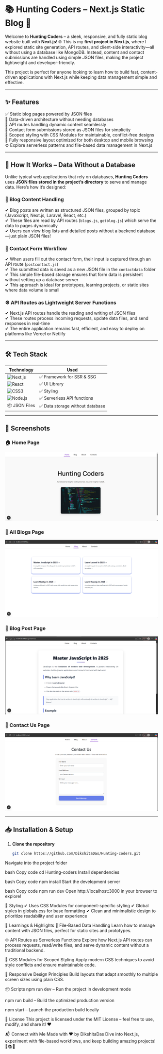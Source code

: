 # 📚 Hunting Coders – Next.js Static Blog 📖

Welcome to **Hunting Coders** – a sleek, responsive, and fully static blog website built with **Next.js**! 🌐 This is my **first project in Next.js**, where I explored static site generation, API routes, and client-side interactivity—all without using a database like MongoDB. Instead, content and contact submissions are handled using simple JSON files, making the project lightweight and developer-friendly.

This project is perfect for anyone looking to learn how to build fast, content-driven applications with Next.js while keeping data management simple and effective.

---

## ✨ Features

✅ Static blog pages powered by JSON files  
📂 Data-driven architecture without needing databases  
🧩 API routes handling dynamic content seamlessly  
💬 Contact form submissions stored as JSON files for simplicity  
🎨 Scoped styling with CSS Modules for maintainable, conflict-free designs  
📱 Fully responsive layout optimized for both desktop and mobile browsing  
⚙ Explore serverless patterns and file-based data management in Next.js

---

## 🚀 How It Works – Data Without a Database

Unlike typical web applications that rely on databases, **Hunting Coders** uses **JSON files stored in the project’s directory** to serve and manage data. Here’s how it’s designed:

### 📖 Blog Content Handling
✔ Blog posts are written as structured JSON files, grouped by topic (JavaScript, Next.js, Laravel, React, etc.)  
✔ These files are read by API routes (`blogs.js`, `getblog.js`) which serve the data to pages dynamically  
✔ Users can view blog lists and detailed posts without a backend database—just plain JSON files!

### 📩 Contact Form Workflow
✔ When users fill out the contact form, their input is captured through an API route (`postcontact.js`)  
✔ The submitted data is saved as a new JSON file in the `contactdata` folder  
✔ This simple file-based storage ensures that form data is persistent without setting up a database server  
✔ This approach is ideal for prototypes, learning projects, or static sites where data volume is small

### ⚙️ API Routes as Lightweight Server Functions
✔ Next.js API routes handle the reading and writing of JSON files  
✔ These routes process incoming requests, update data files, and send responses in real-time  
✔ The entire application remains fast, efficient, and easy to deploy on platforms like Vercel or Netlify


---

## 🛠 Tech Stack

| Technology                                                                                                   | Used                  |
| ------------------------------------------------------------------------------------------------------------ | -------------------- |
| ![Next.js](https://img.shields.io/badge/Next.js-000000?style=for-the-badge&logo=nextdotjs&logoColor=white)   | ✅ Framework for SSR & SSG |
| ![React](https://img.shields.io/badge/React-61DAFB?style=for-the-badge&logo=react&logoColor=black)           | ✅ UI Library          |
| ![CSS3](https://img.shields.io/badge/CSS3-1572B6?style=for-the-badge&logo=css3&logoColor=white)              | ✅ Styling            |
| ![Node.js](https://img.shields.io/badge/Node.js-339933?style=for-the-badge&logo=nodedotjs&logoColor=white)   | ✅ Serverless API functions |
| 📦 JSON Files                                                                                                | ✅ Data storage without database |

---
## 📸 Screenshots

### 🏠 Home Page
![Home Page](https://github.com/DikshitaDas/Hunting-coders/blob/main/screenshots/home-page.png)

### 📄 All Blogs Page
![All Blogs](https://github.com/DikshitaDas/Hunting-coders/blob/main/screenshots/all-blogs.png)

### 📖 Blog Post Page
![Blog Post](https://github.com/DikshitaDas/Hunting-coders/blob/main/screenshots/blog-post.png)

### 📩 Contact Us Page
![Contact Us](https://github.com/DikshitaDas/Hunting-coders/blob/main/screenshots/contact-us.png)

---

## 📥 Installation & Setup

1. **Clone the repository**
   ```bash
   git clone https://github.com/DikshitaDas/Hunting-coders.git
Navigate into the project folder

bash
Copy code
cd Hunting-coders
Install dependencies

bash
Copy code
npm install
Start the development server

bash
Copy code
npm run dev
Open http://localhost:3000 in your browser to explore!

🎨 Styling
✔ Uses CSS Modules for component-specific styling
✔ Global styles in globals.css for base formatting
✔ Clean and minimalistic design to prioritize readability and user experience

📖 Learnings & Highlights
📂 File-Based Data Handling
Learn how to manage content with JSON files, perfect for static sites and prototypes.

⚙ API Routes as Serverless Functions
Explore how Next.js API routes can process requests, read/write files, and serve dynamic content without a traditional backend.

🎨 CSS Modules for Scoped Styling
Apply modern CSS techniques to avoid style conflicts and ensure maintainable code.

📱 Responsive Design Principles
Build layouts that adapt smoothly to multiple screen sizes using plain CSS.

📦 Scripts
npm run dev – Run the project in development mode

npm run build – Build the optimized production version

npm start – Launch the production build locally

📜 License
This project is licensed under the MIT License – feel free to use, modify, and share it! ❤️

📬 Connect with Me
Made with ❤️ by DikshitaDas
Dive into Next.js, experiment with file-based workflows, and keep building amazing projects! 🚀📚✨
